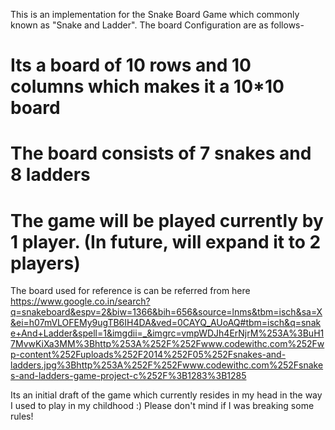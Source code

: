 This is an implementation for the Snake Board Game which commonly known as "Snake and Ladder".
The board Configuration are as follows-
# Its a board of 10 rows and 10 columns which makes it a 10*10 board
# The board consists of 7 snakes and 8 ladders
# The game will be played currently by 1 player. (In future, will expand it to 2 players)

The board used for reference is can be referred from here https://www.google.co.in/search?q=snakeboard&espv=2&biw=1366&bih=656&source=lnms&tbm=isch&sa=X&ei=h07mVLOFEMy9ugTB6IH4DA&ved=0CAYQ_AUoAQ#tbm=isch&q=snake+And+Ladder&spell=1&imgdii=_&imgrc=vmpWDJh4ErNjrM%253A%3BuH17MvwKiXa3MM%3Bhttp%253A%252F%252Fwww.codewithc.com%252Fwp-content%252Fuploads%252F2014%252F05%252Fsnakes-and-ladders.jpg%3Bhttp%253A%252F%252Fwww.codewithc.com%252Fsnakes-and-ladders-game-project-c%252F%3B1283%3B1285


Its an initial draft of the game which currently resides in my head in the way I used to play in my
childhood :) Please don't mind if I was breaking some rules!

